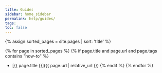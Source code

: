 ```yaml
---
title: Guides
sidebar: home_sidebar
permalink: help/guides/
tags:
toc: false
---
```


{% assign sorted_pages = site.pages | sort: 'title' %}

{% for page in sorted_pages %}
{% if page.title and page.url and page.tags contains "how-to" %}
- [{{ page.title }}]({{ page.url | relative_url }})
{% endif %}
{% endfor %}
